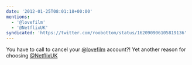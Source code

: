 ```yaml
---
date: '2012-01-25T08:01:18+00:00'
mentions:
  - '@lovefilm'
  - '@NetflixUK'
syndicated: 'https://twitter.com/roobottom/status/162090906105819136'
---
```

You have to call to cancel your [@lovefilm](https://twitter.com/@lovefilm) account?! Yet another reason for choosing [@NetflixUK](https://twitter.com/@NetflixUK)
